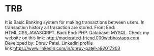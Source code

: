 # TRB
It is Basic Banking system for making transactions between users.
In transaction history all trasaction are stored.
Front End: HTML,CSS,JAVASCIRPT.
Back End: PHP.
Database: MYSQL.
Check my website on this link: http://moderated-friend.000webhostapp.com
Developed by: Dhruv Patel.
Linkedln profile link:https://www.linkedin.com/in/dhruv-patel-a92017203
